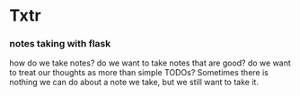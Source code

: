 # Txtr
### notes taking with flask

how do we take notes? do we want to take notes that are good? do we want to treat our thoughts as more than simple TODOs? Sometimes there is nothing we can do about a note we take, but we still want to take it. 
